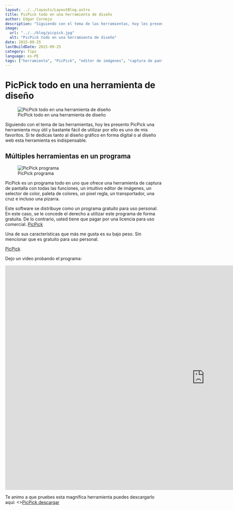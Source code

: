 ```yaml
---
layout: ../../layouts/LayoutBlog.astro
title: PicPick todo en una herramienta de diseño
author: Edgar Cornejo
description: "Siguiendo con el tema de las herramientas, hoy les presento PicPick una herramienta muy útil y bastante fácil de utilizar por ello es uno de mis favoritos. Si te dedicas tanto al diseño gráfico en forma digital o al diseño web esta herramienta es indispensable."
image:
  url: "../../blog/picpick.jpg"
  alt: "PicPick todo en una herramienta de diseño"
date: 2015-09-25
lastBuildDate: 2015-09-25
category: Tips
language: es-PE
tags: ["herramienta", "PicPick", "editor de imágenes", "captura de pantalla", "programa"]
---
```


# PicPick todo en una herramienta de diseño

<figure>
  <img src="../../blog/picpick.jpg" alt="PicPick todo en una herramienta de diseño"/>
  <figcaption>PicPick todo en una herramienta de diseño</figcaption>
</figure>

Siguiendo con el tema de las herramientas, hoy les presento PicPick una herramienta muy útil y bastante fácil de utilizar por ello es uno de mis favoritos. Si te dedicas tanto al diseño gráfico en forma digital o al diseño web esta herramienta es indispensable.

## Múltiples herramientas en un programa

<figure>
  <img src="../../blog/picpick-programa.png" alt="PicPick programa"/>
  <figcaption>PicPick programa</figcaption>
</figure>

PicPick es un programa todo en uno que ofrece una herramienta de captura de pantalla con todas las funciones, un intuitivo editor de imágenes, un selector de color, paleta de colores, un píxel regla, un transportador, una cruz e incluso una pizarra.

Este software se distribuye como un programa gratuito para uso personal. En este caso, se le concede el derecho a utilizar este programa de forma gratuita. De lo contrario, usted tiene que pagar por una licencia para uso comercial.
<a href="http://www.picpick.org/en" title="PicPick" target="_blank">PicPick</a>

Una de sus características que más me gusta es su bajo peso. Sin mencionar que es gratuito para uso personal.

<a href="http://www.picpick.org" title="PicPick" target="_blank">PicPick</a>

Dejo un video probando el programa:

<div class="wrapper-iframe">
<iframe width="1280" height="722" src="https://www.youtube.com/embed/8qzmmG6SL2o" title="Probando - PicPick - Herramienta para Diseñadores (recomendado) @devcornejo" frameborder="0" allow="accelerometer; autoplay; clipboard-write; encrypted-media; gyroscope; picture-in-picture; web-share" allowfullscreen></iframe>
</div>

Te animo a que pruebes esta magnífica herramienta puedes descargarlo aquí: <><a href="http://www.picpick.org/en/download_free" title="PicPick descargar" target="_blank">PicPick descargar</a>